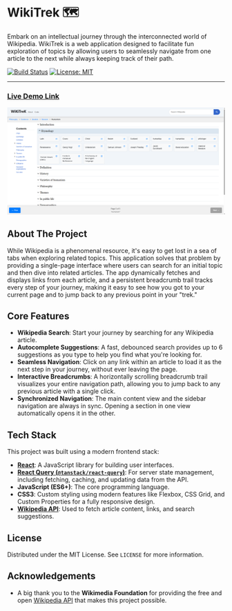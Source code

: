 # WikiTrek 🗺️

Embark on an intellectual journey through the interconnected world of Wikipedia. WikiTrek is a web application designed to facilitate fun exploration of topics by allowing users to seamlessly navigate from one article to the next while always keeping track of their path.

[![Build Status](https://img.shields.io/badge/build-passing-brightgreen)](https://github.com)
[![License: MIT](https://img.shields.io/badge/License-MIT-yellow.svg)](https://opensource.org/licenses/MIT)

---

### [Live Demo Link](https://utsav-bhandari.github.io/wiki-trek/)

![A placeholder image showing the WikiTrek application interface.](./src/assets/demo.png)

## About The Project

While Wikipedia is a phenomenal resource, it's easy to get lost in a sea of tabs when exploring related topics. This application solves that problem by providing a single-page interface where users can search for an initial topic and then dive into related articles. The app dynamically fetches and displays links from each article, and a persistent breadcrumb trail tracks every step of your journey, making it easy to see how you got to your current page and to jump back to any previous point in your "trek."

##  Core Features

-   **Wikipedia Search**: Start your journey by searching for any Wikipedia article.
-   **Autocomplete Suggestions**: A fast, debounced search provides up to 6 suggestions as you type to help you find what you're looking for.
-   **Seamless Navigation**: Click on any link within an article to load it as the next step in your journey, without ever leaving the page.
-   **Interactive Breadcrumbs**: A horizontally scrolling breadcrumb trail visualizes your entire navigation path, allowing you to jump back to any previous article with a single click.
-   **Synchronized Navigation**: The main content view and the sidebar navigation are always in sync. Opening a section in one view automatically opens it in the other.

## Tech Stack

This project was built using a modern frontend stack:

-   **[React](https://reactjs.org/)**: A JavaScript library for building user interfaces.
-   **[React Query (`@tanstack/react-query`)](https://tanstack.com/query/latest)**: For server state management, including fetching, caching, and updating data from the API.
-   **JavaScript (ES6+)**: The core programming language.
-   **CSS3**: Custom styling using modern features like Flexbox, CSS Grid, and Custom Properties for a fully responsive design.
-   **[Wikipedia API](https://www.mediawiki.org/wiki/API:Main_page)**: Used to fetch article content, links, and search suggestions.

## License

Distributed under the MIT License. See `LICENSE` for more information.

## Acknowledgements

-   A big thank you to the **Wikimedia Foundation** for providing the free and open [Wikipedia API](https://www.mediawiki.org/wiki/API:Main_page) that makes this project possible.
